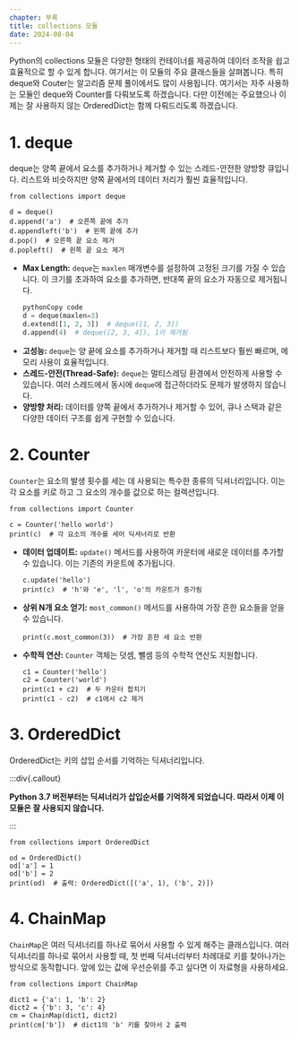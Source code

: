```yaml
---
chapter: 부록
title: collections 모듈
date: 2024-08-04
---
```


Python의 collections 모듈은 다양한 형태의 컨테이너를 제공하여 데이터 조작을 쉽고 효율적으로 할 수 있게 합니다. 여기서는 이 모듈의 주요 클래스들을 살펴봅니다. 특히 deque와 Couter는 알고리즘 문제 풀이에서도 많이 사용됩니다. 여기서는 자주 사용하는 모듈인 deque와 Counter를 다뤄보도록 하겠습니다. 다만 이전에는 주요했으나 이제는 잘 사용하지 않는 OrderedDict는 함께 다뤄드리도록 하겠습니다.

# 1. deque

deque는 양쪽 끝에서 요소를 추가하거나 제거할 수 있는 스레드-안전한 양방향 큐입니다. 리스트와 비슷하지만 양쪽 끝에서의 데이터 처리가 훨씬 효율적입니다.

```python-exec
from collections import deque

d = deque()
d.append('a')  # 오른쪽 끝에 추가
d.appendleft('b')  # 왼쪽 끝에 추가
d.pop()  # 오른쪽 끝 요소 제거
d.popleft()  # 왼쪽 끝 요소 제거
```

- **Max Length:** `deque`는 `maxlen` 매개변수를 설정하여 고정된 크기를 가질 수 있습니다. 이 크기를 초과하여 요소를 추가하면, 반대쪽 끝의 요소가 자동으로 제거됩니다.
  ```python
  pythonCopy code
  d = deque(maxlen=3)
  d.extend([1, 2, 3])  # deque([1, 2, 3])
  d.append(4)  # deque([2, 3, 4]), 1이 제거됨
  ```
- **고성능:** `deque`는 양 끝에 요소를 추가하거나 제거할 때 리스트보다 훨씬 빠르며, 메모리 사용이 효율적입니다.
- **스레드-안전(Thread-Safe):** `deque`는 멀티스레딩 환경에서 안전하게 사용할 수 있습니다. 여러 스레드에서 동시에 `deque`에 접근하더라도 문제가 발생하지 않습니다.
- **양방향 처리:** 데이터를 양쪽 끝에서 추가하거나 제거할 수 있어, 큐나 스택과 같은 다양한 데이터 구조를 쉽게 구현할 수 있습니다.

# 2. Counter

`Counter`는 요소의 발생 횟수를 세는 데 사용되는 특수한 종류의 딕셔너리입니다. 이는 각 요소를 키로 하고 그 요소의 개수를 값으로 하는 컬렉션입니다.

```python-exec
from collections import Counter

c = Counter('hello world')
print(c)  # 각 요소의 개수를 세어 딕셔너리로 반환
```

- **데이터 업데이트:** `update()` 메서드를 사용하여 카운터에 새로운 데이터를 추가할 수 있습니다. 이는 기존의 카운트에 추가됩니다.
  ```python-exec
  c.update('hello')
  print(c)  # 'h'와 'e', 'l', 'o'의 카운트가 증가됨
  ```
- **상위 N개 요소 얻기:** `most_common()` 메서드를 사용하여 가장 흔한 요소들을 얻을 수 있습니다.
  ```python-exec
  print(c.most_common(3))  # 가장 흔한 세 요소 반환
  ```
- **수학적 연산:** `Counter` 객체는 덧셈, 뺄셈 등의 수학적 연산도 지원합니다.
  ```python-exec
  c1 = Counter('hello')
  c2 = Counter('world')
  print(c1 + c2)  # 두 카운터 합치기
  print(c1 - c2)  # c1에서 c2 제거
  ```

# 3. OrderedDict

OrderedDict는 키의 삽입 순서를 기억하는 딕셔너리입니다.

:::div{.callout}

**Python 3.7 버전부터는 딕셔너리가 삽입순서를 기억하게 되었습니다. 따라서 이제 이 모듈은 잘 사용되지 않습니다.**

:::

```python-exec
from collections import OrderedDict

od = OrderedDict()
od['a'] = 1
od['b'] = 2
print(od)  # 출력: OrderedDict([('a', 1), ('b', 2)])
```

# 4. ChainMap

`ChainMap`은 여러 딕셔너리를 하나로 묶어서 사용할 수 있게 해주는 클래스입니다. 여러 딕셔너리를 하나로 묶어서 사용할 때, 첫 번째 딕셔너리부터 차례대로 키를 찾아나가는 방식으로 동작합니다. 앞에 있는 값에 우선순위를 주고 싶다면 이 자료형을 사용하세요.

```python-exec
from collections import ChainMap

dict1 = {'a': 1, 'b': 2}
dict2 = {'b': 3, 'c': 4}
cm = ChainMap(dict1, dict2)
print(cm['b'])  # dict1의 'b' 키를 찾아서 2 출력
```